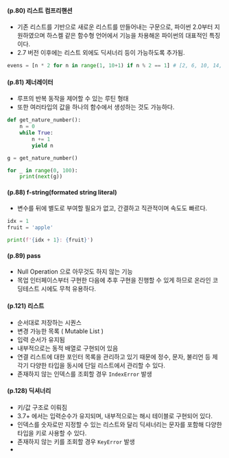 #### (p.80) 리스트 컴프리핸션
- 기존 리스트를 기반으로 새로운 리스트를 만들어내는 구문으로, 파이썬 2.0부터 지원하였으며 하스켈 같은 함수형 언어에서 기능을 차용해온 파이썬의 대표적인 특징이다.
- 2.7 버전 이후에는 리스트 외에도 딕셔너리 등이 가능하도록 추가됨.
```python
evens = [n * 2 for n in range(1, 10+1) if n % 2 == 1] # [2, 6, 10, 14, 18]
```

#### (p.81) 제너레이터
- 루프의 반복 동작을 제어할 수 있는 루틴 형태
- 또한 여러타입의 값을 하나의 함수에서 생성하는 것도 가능하다.
```python
def get_nature_number():
    n = 0
    while True:
        n += 1
        yield n

g = get_nature_number()

for _ in range(0, 100):
    print(next(g))
```

#### (p.88) f-string(formated string literal)
- 변수를 뒤에 별도로 부여할 필요가 없고, 간결하고 직관적이며 속도도 빠르다.
```python
idx = 1
fruit = 'apple'

print(f'{idx + 1}: {fruit}')
```

#### (p.89) pass
- Null Operation 으로 아무것도 하지 않는 기능
- 목업 인터페이스부터 구현한 다음에 추후 구현을 진행할 수 있게 하므로 온라인 코딩테스트 시에도 무척 유용하다.

#### (p.121) 리스트
- 순서대로 저장하는 시퀀스
- 변경 가능한 목록 ( Mutable List )
- 입력 순서가 유지됨
- 내부적으로는 동적 배열로 구현되어 있음
- 연결 리스트에 대한 포인터 목록을 관리하고 있기 때문에 정수, 문자, 불리언 등 제각기 다양한 타입을 동시에 단일 리스트에서 관리할 수 있다.
- 존재하지 않는 인덱스를 조회할 경우 `IndexError` 발생

#### (p.128) 딕셔너리
- 키/값 구조로 이뤄짐
- 3.7+ 에서는 입력순수가 유지되며, 내부적으로는 해시 테이블로 구현되어 있다.
- 인덱스를 숫자로만 지정할 수 있는 리스트와 달리 딕셔너리는 문자를 포함해 다양한 타입을 키로 사용할 수 있다.
- 존재하지 않는 키를 조회할 경우 `KeyError` 발생
- 